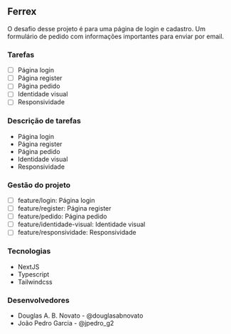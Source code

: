 ## Ferrex 

O desafio desse projeto é para uma página de login e cadastro.
Um formulário de pedido com informações importantes para enviar por email.

### Tarefas

- [ ] Página login
- [ ] Página register
- [ ] Página pedido
- [ ] Identidade visual
- [ ] Responsividade
  
### Descrição de tarefas

- Página login
- Página register
- Página pedido
- Identidade visual
- Responsividade

### Gestão do projeto

- [ ] feature/login: Página login
- [ ] feature/register: Página register
- [ ] feature/pedido: Página pedido
- [ ] feature/identidade-visual: Identidade visual
- [ ] feature/responsividade: Responsividade

### Tecnologias

- NextJS
- Typescript
- Tailwindcss

### Desenvolvedores

- Douglas A. B. Novato - @douglasabnovato
- João Pedro Garcia - @jpedro_g2
